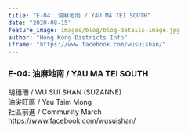 ```yaml
---
title: "E-04: 油麻地南 / YAU MA TEI SOUTH"
date: "2020-08-15"
feature_image: images/blog/blog-details-image.jpg
author: "Hong Kong Districts Info"
iframe: "https://www.facebook.com/wusuishan/"
---
```


### E-04: 油麻地南 / YAU MA TEI SOUTH  
胡穗珊 / WU SUI SHAN
(SUZANNE)  
油尖旺區 / Yau Tsim Mong  
社區前進 / Community March  
https://www.facebook.com/wusuishan/
